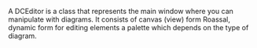 A DCEditor is a class that represents the main window where you can manipulate with diagrams.
It consists of canvas (view) form Roassal, dynamic form for editing elements a palette which depends on the type of diagram.